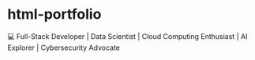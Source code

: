 # html-portfolio
💻 Full-Stack Developer | Data Scientist | Cloud Computing Enthusiast | AI Explorer | Cybersecurity Advocate

